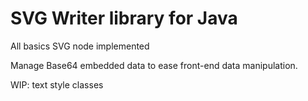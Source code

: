 # SVG Writer library for Java

All basics SVG node implemented

Manage Base64 embedded data to ease front-end data manipulation.

WIP: text style classes